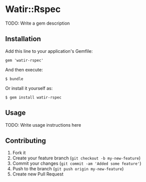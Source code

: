 # Watir::Rspec

TODO: Write a gem description

## Installation

Add this line to your application's Gemfile:

    gem 'watir-rspec'

And then execute:

    $ bundle

Or install it yourself as:

    $ gem install watir-rspec

## Usage

TODO: Write usage instructions here

## Contributing

1. Fork it
2. Create your feature branch (`git checkout -b my-new-feature`)
3. Commit your changes (`git commit -am 'Added some feature'`)
4. Push to the branch (`git push origin my-new-feature`)
5. Create new Pull Request
